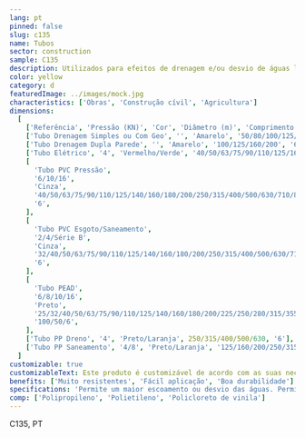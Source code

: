 ```yaml
---
lang: pt
pinned: false
slug: c135
name: Tubos
sector: construction
sample: C135
description: Utilizados para efeitos de drenagem e/ou desvio de águas limpas ou sujas, os tubos apresentam várias áreas de aplicação na drenagem de cobertura de edifícios, indústria, comércio ou laboratórios, em instalações subterrâneas, em betão ou na construção de pontes.
color: yellow
category: d
featuredImage: ../images/mock.jpg
characteristics: ['Obras', 'Construção cívil', 'Agricultura']
dimensions:
  [
    ['Referência', 'Pressão (KN)', 'Cor', 'Diâmetro (m)', 'Comprimento (m)'],
    ['Tubo Drenagem Simples ou Com Geo', '', 'Amarelo', '50/80/100/125/160/200', '50'],
    ['Tubo Drenagem Dupla Parede', '', 'Amarelo', '100/125/160/200', '6'],
    ['Tubo Elétrico', '4', 'Vermelho/Verde', '40/50/63/75/90/110/125/160/200', '6/50'],
    [
      'Tubo PVC Pressão',
      '6/10/16',
      'Cinza',
      '40/50/63/75/90/110/125/140/160/180/200/250/315/400/500/630/710/800',
      '6',
    ],
    [
      'Tubo PVC Esgoto/Saneamento',
      '2/4/Série B',
      'Cinza',
      '32/40/50/63/75/90/110/125/140/160/180/200/250/315/400/500/630/710/800',
      '6',
    ],
    [
      'Tubo PEAD',
      '6/8/10/16',
      'Preto',
      '25/32/40/50/63/75/90/110/125/140/160/180/200/225/250/280/315/355/400/450/500',
      '100/50/6',
    ],
    ['Tubo PP Dreno', '4', 'Preto/Laranja', 250/315/400/500/630, '6'],
    ['Tubo PP Saneamento', '4/8', 'Preto/Laranja', '125/160/200/250/315', '6.2'],
  ]
customizable: true
customizableText: Este produto é customizável de acordo com as suas necessidades. Contacte-nos para mais informações.
benefits: ['Muito resistentes', 'Fácil aplicação', 'Boa durabilidade']
specifications: 'Permite um maior escoamento ou desvio das águas. Permite a segurança e proteção de cabos elétricos.'
comp: ['Polipropileno', 'Polietileno', 'Policloreto de vinila']
---
```


C135, PT
